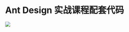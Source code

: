 # Ant Design 实战课程配套代码

<img src="https://gw.alipayobjects.com/zos/rmsportal/DReQIejdcJPeaXWEDKDe.png" />
